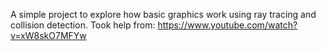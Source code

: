 A simple project to explore how basic graphics work using ray tracing and collision detection. 
Took help from: https://www.youtube.com/watch?v=xW8skO7MFYw
